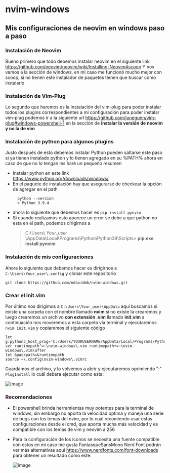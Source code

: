 # nvim-windows
## Mis configuraciones de neovim en windows paso a paso

### Instalación de Neovim
Bueno primero que todo debemos instalar neovim en el siguiente link https://github.com/neovim/neovim/wiki/Installing-Neovim#scoop
Y nos vamos a la sección de windows, en mi caso me funcionó mucho mejor con scoop, si no tienen este instalador de paquetes tienen que
buscar como instalarlo

### Instalación de Vim-Plug
Lo segundo que haremos es la instalación del vim-plug para poder instalar todos los plugins correspondientes a mi configuración
para poder instalar vim-plug podemos ir a la siguiente url https://github.com/junegunn/vim-plug#windows-powershell-1
en la sección de **instalar la versión de neovim y no la de vim**

### Instalación de python para algunos plugins
Justo después de esto debemos instalar Python pueden saltarse este paso si ya tienen instalado python y lo tienen agregado en su %PATH%
ahora en caso de que no lo tengan les haré un pequeño resumen

  - Instalar python en este link https://www.python.org/downloads/windows/
  - En el paquete de instalación hay que asegurarse de checkear la opción de agregar en el path
      ```
        python --version
        > Python 3.9.4 
       ```
  - ahora lo siguiente que debemos hacer es
    ```pip install pynvim```
  - Si cuando realizamos esto aparece un error se debe a que python no esta en el path, podemos dirigirnos a 
    > C:\Users\ *Your_user* \AppData\Local\Programs\Python\Python39\Scripts>
    > **pip.exe install pynvim**
### Instalación de mis configuraciones
Ahora lo siguiente que debemos hacer es dirigirnos a   ```C:\Users\Your_user\.config``` y clonar este repositorio
  ```
  git clone https://github.com/ndavidmb/nvim-windows.git
  ```
### Crear el init.vim
Por último nos dirigimos a ```C:\Users\Your_user\AppData``` aquí buscamos si existe una carpeta con el nombre llamado **nvim** si no existe la crearemos
y luego crearemos un archivo **con extensión .vim** llamado **init.vim** a continuación nos moveremos a esta carpeta vía terminal y ejecutaremos ```nvim init.vim```
y copiaremos el siguiente código
```
let g:python3_host_prog='C:/Users/YOURUSERNAME/AppData/Local/Programs/Python/Python39/python.exe'
set runtimepath^=~\nvim-windows\.vim runtimepath+=~\nvim-windows\.vim\after
let &packpath=&runtimepath
source ~\.config\nvim-windows\.vimrc
```

Guardamos el archivo, y lo volvemos a abrir y ejecutaremos oprimiendo ":" ``` PlugInstall ``` lo cuál debera ejecutar como esta:

![image](https://user-images.githubusercontent.com/77401753/114602841-b014a780-9c5c-11eb-839b-f3783ded5116.png)

### Recomendaciones
- El powershell brinda herramientas muy potentes para la terminal de windows, sin embargo no aporta la velocidad optima y maneja una serie de bugs con los
  temas del nvim, por lo cuál recomiendo usar estas configuraciones desde el cmd, que aporta mucha más velocidad y es compatible con los temas de vim y neovim a 256
- Para la configuración de los iconos se necesita una fuente compatible con estos en mi caso me gusta FantasqueSansMono Nerd Font podrán ver más alternativas
  aquí https://www.nerdfonts.com/font-downloads para obtener un resultado como este:
  
  
  ![image](https://user-images.githubusercontent.com/77401753/114603409-4cd74500-9c5d-11eb-96c7-5820f5c7a73f.png)


